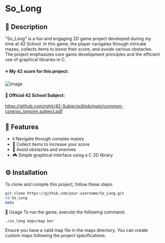 # So_Long

## 📜 Description
"So_Long" is a fun and engaging 2D game project developed during my time at 42 School. In this game, the player navigates through intricate mazes, collects items to boost their score, and avoids various obstacles. The project emphasizes core game development principles and the efficient use of graphical libraries in C.

#### ⭐ My 42 score for this project:
![image](https://github.com/yvann-ba/So_Long/assets/97234242/91cde5fa-d847-4637-a384-4025daa100cb)

#### 📄 Official 42 School Subject:
https://github.com/rphlr/42-Subjects/blob/main/common-core/so_long/en.subject.pdf

## 🌟 Features
- 🌀 Navigate through complex mazes
- 💎 Collect items to increase your score
- 🚧 Avoid obstacles and enemies
- 🎮 Simple graphical interface using a C 2D library

## ⚙️ Installation

To clone and compile this project, follow these steps:

```bash
git clone https://github.com/your-username/So_Long.git
cd So_Long
make
```
🚀 Usage
To run the game, execute the following command:
```
./so_long maps/map.ber
```
Ensure you have a valid map file in the maps directory. You can create custom maps following the project specifications.
